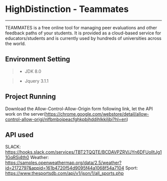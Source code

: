 # HighDistinction - Teammates

------

TEAMMATES is a free online tool for managing peer evaluations and other feedback paths of your students. It is provided as a cloud-based service for educators/students and is currently used by hundreds of universities across the world.

## Environment Setting 

> * JDK 8.0

> * Jquery 3.1.1

## Project Running

Download the Allow-Control-Allow-Origin form following link, let the API work on the server(https://chrome.google.com/webstore/detail/allow-control-allow-origi/nlfbmbojpeacfghkpbjhddihlkkiljbi?hl=en)
## API used

SLACK: https://hooks.slack.com/services/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
Weather: https://samples.openweathermap.org/data/2.5/weather?id=2172797&appid=161b4720f54d9095f44a1068f54a7104
Sport: https://www.thesportsdb.com/api/v1/json/1/all_sports.php
